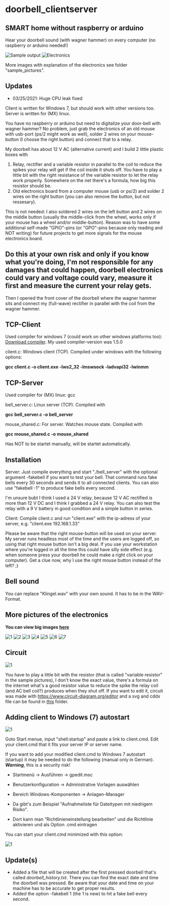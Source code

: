 # doorbell_clientserver
## SMART home without raspberry or arduino
Hear your doorbell sound (with wagner hammer) on every computer (no raspberry or arduino needed!)

![Sample output](https://github.com/jk-85/doorbell_clientserver/blob/main/sample_pictures/Sample_Output.jpg)
![Electronics](https://github.com/jk-85/doorbell_clientserver/blob/main/sample_pictures/Electronics.jpg)

More images with explanation of the electronics see folder "sample_pictures".

## Updates
- 03/25/2021: Huge CPU leak fixed


Client is written for Windows 7, but should work with other versions too. Server is written for (MX) linux.

You have no raspberry or arduino but need to digitalize your door-bell with wagner hammer? No problem, just grab the electronics of an old mouse with usb-port (ps/2 might work as well), solder 2 wires on your mouse-button (I choose the right button) and connect that to a relay.

My doorbell has about 12 V AC (alternative current) and I build 2 little plastic boxes with

1) Relay, rectifier and a variable resistor in parallel to the coil to reduce the spikes your relay will get if the coil inside it shuts off. You have to play a little bit with the right resistance of the variable resistor to let the relay work properly. Somewhere on the net there's a formula, how big this resistor should be.
2) Old electronics board from a computer mouse (usb or ps/2) and solder 2 wires on the right button (you can also remove the button, but not ressesary).

This is not needed: I also soldered 2 wires on the left button and 2 wires on the middle button (usually the middle-click from the wheel, works only if your mouse has a wheel and/or middle-button). Reason was to have some additional self-made "GPIO"-pins (or "GPO"-pins because only reading and NOT writing) for future projects to get more signals for the mouse electronics board.

## Do this at your own risk and only if you know what you're doing, I'm not responsible for any damages that could happen, doorbell electronics could vary and voltage could vary, measure it first and measure the current your relay gets. 
Then I opened the front cover of the doorbell where the wagner hammer sits and connect my (full-wave) rectifier in parallel with the coil from the wagner hammer.

## TCP-Client
Used compiler for windows 7 (could work on other windows platforms too): [Download compiler](http://win-builds.org/doku.php/download_and_installation_from_windows). My used compiler-version was 1.5.0

client.c: Windows client (TCP). Compiled under windows with the following options:

**gcc client.c -o client.exe -lws2_32 -lmswsock -ladvapi32 -lwinmm**

## TCP-Server
Used compiler for (MX) linux: gcc

bell_server.c: Linux server (TCP). Compiled with

**gcc bell_server.c -o bell_server**

mouse_shared.c: For server. Watches mouse state. Compiled with

**gcc mouse_shared.c -o mouse_shared**

Has NOT to be startet manually, will be startet automatically.

## Installation
Server: Just compile everything and start "./bell_server" with the optional argument -fakebell if you want to test your bell. That command runs fake bells every 30 seconds and sends it to all connected clients. You can also use "fakebell -1" to produce fake bells every second.

I'm unsure bubt I think I used a 24 V relay, because 12 V AC rectified is more than 12 V DC and I think I grabbed a 24 V relay. You can also test the relay with a 9 V battery in good condition and a simple button in series.

Client: Compile client.c and run "client.exe" with the ip-adress of your server, e.g. "client.exe 192.168.1.33"

Please be aware that the right mouse-button will be used on your server. My server runs headless most of the time and the users are logged off, so using that right mouse button isn't a big deal. If you use your workstation where you're logged in all the time this could have silly side effect (e.g. when someone press your doorbell he could make a right click on your computer). Get a clue now, why I use the right mouse button instead of the left? ;)

## Bell sound
You can replace "Klingel.wav" with your own sound. It has to be in the WAV-Format.

## More pictures of the electronics
**You can view big images [here](https://github.com/jk-85/doorbell_clientserver/tree/main/sample_pictures)**

![1](https://github.com/jk-85/doorbell_clientserver/blob/main/sample_pictures/small/Doorbell_Complete.JPG)
![2](https://github.com/jk-85/doorbell_clientserver/blob/main/sample_pictures/small/Doorbell_Modification_.JPG)
![3](https://github.com/jk-85/doorbell_clientserver/blob/main/sample_pictures/small/Doorbell_Modification.JPG)
![4](https://github.com/jk-85/doorbell_clientserver/blob/main/sample_pictures/small/Doorbell_Modification2.JPG)
![5](https://github.com/jk-85/doorbell_clientserver/blob/main/sample_pictures/small/Doorbell_Modification3.JPG)
![6](https://github.com/jk-85/doorbell_clientserver/blob/main/sample_pictures/small/Doorbell_Modification4.JPG)
![7](https://github.com/jk-85/doorbell_clientserver/blob/main/sample_pictures/small/Doorbell_Modification5.JPG)

## Circuit
![1](https://github.com/jk-85/doorbell_clientserver/blob/main/circuit/circuit.png)

You have to play a little bit with the resistor (that is called "variable resistor" in the sample pictures), I don't know the exact value, there's a formula on the internet what's a good resistor value to reduce the spike the relay coil (and AC bell coil?) produces when they shut off. 
If you want to edit it, circuit was made with https://www.circuit-diagram.org/editor and a svg and cddx file can be found in [this](https://github.com/jk-85/doorbell_clientserver/blob/main/circuit) folder.

## Adding client to Windows (7) autostart
![1](https://github.com/jk-85/doorbell_clientserver/blob/main/sample_pictures/security_warning.jpg)

Goto Start menue, input "shell:startup" and paste a link to client.cmd. Edit your client.cmd that it fits your server IP or server name.

If you want to add your modified client.cmd to Windows 7 autostart (startup) it may be needed to do the following (manual only in German). **_Warning_**, this is a security risk!

- Startmenü -> Ausführen -> gpedit.msc

- Benutzerkonfiguration -> Administrative Vorlagen auswählen
 
- Bereich Windows-Komponenten -> Anlagen-Manager
 
- Da gibt's zum Beispiel "Aufnahmeliste für Dateitypen mit niedrigem Risiko".
 
- Dort kann man “Richtlinieneinstellung bearbeiten” und die Richtlinie aktivieren und als Option .cmd eintragen

You can start your client.cmd minimized with this option:

![1](https://github.com/jk-85/doorbell_clientserver/blob/main/sample_pictures/startup.jpg)

## Update(s)
- Added a file that will be created after the first pressed doorbell that's called _doorbell_history.txt_. There you can find the exact date and time the doorbell was pressed. Be aware that your date and time on your machine has to be accurate to get proper results.
- Added the option -fakebell 1 (the 1 is new) to hit a fake bell every second.
